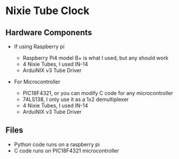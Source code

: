 # Nixie Tube Clock 
## Hardware Components
- If using Raspberry pi
  - Raspberry Pi4 model B+ is what I used, but any should work
  - 4 Nixie Tubes, I used IN-14
  - ArduiNIX v3 Tube Driver

- For Microcontroller
  - PIC18F4321, or you can modify C code for any microcontroller
  - 74LS138, I only use it as a 1x2 demultiplexer
  - 4 Nixie Tubes, I used IN-14
  - ArduiNIX v3 Tube Driver

## Files
- Python code runs on a raspberry pi
- C code runs on PIC18F4321 microcontroller
